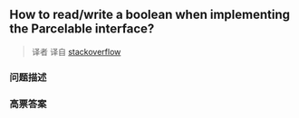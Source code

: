 ## How to read/write a boolean when implementing the Parcelable interface?

> 译者 译自 [stackoverflow](http://stackoverflow.com/questions/6201311/how-to-read-write-a-boolean-when-implementing-the-parcelable-interface) 

### 问题描述 

### 高票答案 

